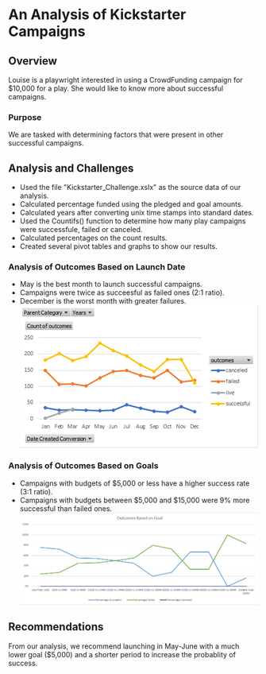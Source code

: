# An Analysis of Kickstarter Campaigns
## Overview
Louise is a playwright interested in using a CrowdFunding campaign for $10,000 for a play.
She would like to know more about successful campaigns.
### Purpose
We are tasked with determining factors that were present in other successful campaigns.
## Analysis and Challenges
* Used the file "Kickstarter_Challenge.xslx" as the source data of our analysis.
* Calculated percentage funded using the pledged and goal amounts.
* Calculated years after converting unix time stamps into standard dates.
* Used the Countifs() function to determine how many play campaigns were successfule, failed or canceled.
* Calculated percentages on the count results.
* Created several pivot tables and graphs to show our results.
### Analysis of Outcomes Based on Launch Date
* May is the best month to launch successful campaigns.
* Campaigns were twice as succeesful as failed ones (2:1 ratio).
* December is the worst month with greater failures.<br/>
![](Outcomes_Based_on_Launch_Dates.png)
### Analysis of Outcomes Based on Goals
* Campaigns with budgets of $5,000 or less have a higher success rate (3:1 ratio).
* Campaigns with budgets between $5,000 and $15,000 were 9% more successful than failed ones.
![](Outcomes_vs_Goals.png)
## Recommendations
From our analysis, we recommend launching in May-June with a much lower goal ($5,000) and a shorter period to increase the probablity of success.
